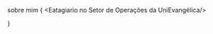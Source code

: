 sobre mim {
<Eatagiario no Setor de Operações da UniEvangélica/>

<Estudante do curso de engenharia de softwre/>

}


<!---
guilhermeMiguel123/guilhermeMiguel123 is a ✨ special ✨ repository because its `README.md` (this file) appears on your GitHub profile.
You can click the Preview link to take a look at your changes.
--->
